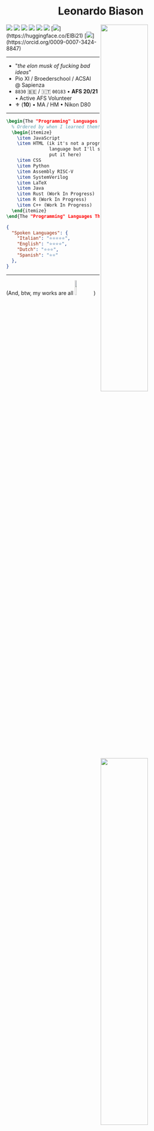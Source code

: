 <h1 align="center">Leonardo Biason</h1>

<img align="right" src="https://i.imgur.com/T3kJAdb.png" width="50%">
<img align="right" src="https://i.imgur.com/U0j1l6V.png" width="50%">
<img align="right" src="https://i.imgur.com/HVvAkeT.png" width="50%">


[![](https://img.shields.io/badge/-leonardo_biason-informational?style=for-the-badge&logo=Linkedin&logoColor=white&link=https://www.linkedin.com/in/leonardobiason/)](https://www.linkedin.com/in/leonardobiason)
[![](https://img.shields.io/badge/-Diapa-orange?style=for-the-badge&logo=Reddit&logoColor=white&link=https://www.reddit.com/user/diapa_/)](https://www.reddit.com/user/diapa_)
[![](https://img.shields.io/badge/-ElBi2112-blueviolet?style=for-the-badge&logo=Twitch&logoColor=white&link=https://www.twitch.tv/elbi2112/)](https://www.twitch.tv/elbi2112)
[![](https://img.shields.io/badge/-Diapa-9cf?style=for-the-badge&logo=X&logoColor=black&link=https://www.twitter.com/diapa_/)](https://www.twitter.com/diapa_)
[![](https://img.shields.io/badge/-Leonardo_Diapa-critical?style=for-the-badge&logo=YouTube&logoColor=white&link=https://www.youtube.com/@diapa_/)](https://www.youtube.com/@diapa_)
[![](https://img.shields.io/badge/-Leonardo_Diapa-7851a9?style=for-the-badge&logo=Mastodon&logoColor=white&link=https://mastodon.social/@diapa)](https://mastodon.social/@diapa)
[![](https://img.shields.io/badge/-ElBi21-ecc948?style=for-the-badge&logo=HuggingFace&logoColor=black&link=[[https://mastodon.social/@diapa](https://huggingface.co/ElBi21)](https://huggingface.co/ElBi21))](https://huggingface.co/ElBi21)
[![](https://img.shields.io/badge/-Leonardo_Biason-9dd56e?style=for-the-badge&logo=ORCID&logoColor=black&link=[https://orcid.org/0009-0007-3424-8847](https://orcid.org/0009-0007-3424-8847))](https://orcid.org/0009-0007-3424-8847)


---

- "_the elon musk of fucking bad ideas_"
- Pio XI / Broederschool / ACSAI @ Sapienza
- `8830` 🇧🇪 / 🇮🇹 `00183` • **AFS 20/21** • Active AFS Volunteer
- ⚜️ (**10**) • MA / HM • Nikon D80

---

```latex
\begin{The "Programming" Languages That I Know}
  % Ordered by when I learned them!
  \begin{itemize}
    \item JavaScript
    \item HTML (ik it's not a programming
                language but I'll still
                put it here)
    \item CSS
    \item Python
    \item Assembly RISC-V
    \item SystemVerilog
    \item LaTeX
    \item Java
    \item Rust (Work In Progress)
    \item R (Work In Progress)
    \item C++ (Work In Progress)
  \end{itemize}
\end{The "Programming" Languages That I Know}
```

```json
{
  "Spoken Languages": {
    "Italian": "⭐⭐⭐⭐⭐",
    "English": "⭐⭐⭐⭐",
    "Dutch": "⭐⭐⭐",
    "Spanish": "⭐⭐"
  },
}
```
---

(And, btw, my works are all <a href="https://brainmade.org"><img width="10%" src="https://brainmade.org/white-logo.png"></a>)
